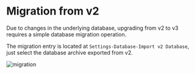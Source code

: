# Migration from v2

Due to changes in the underlying database, upgrading from v2 to v3 requires a simple database migration operation.

The migration entry is located at `Settings-Database-Import v2 Database`, just select the database archive exported from v2.

![migration](https://img.timero.xyz/i/2025/04/02/67ed2abe132e2.webp)
